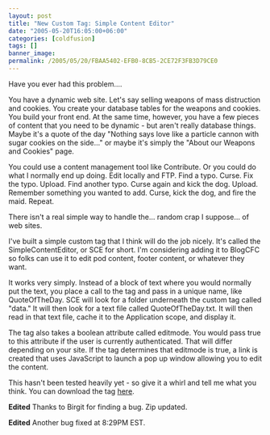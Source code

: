```yaml
---
layout: post
title: "New Custom Tag: Simple Content Editor"
date: "2005-05-20T16:05:00+06:00"
categories: [coldfusion]
tags: []
banner_image: 
permalink: /2005/05/20/FBAA5402-EFB0-8CB5-2CE72F3FB3D79CE0
---
```


Have you ever had this problem....

You have a dynamic web site. Let's say selling weapons of mass distruction and cookies. You create your database tables for the weapons and cookies. You build your front end. At the same time, however, you have a few pieces of content that you need to be dynamic - but aren't really database things. Maybe it's a quote of the day "Nothing says love like a particle cannon with sugar cookies on the side..." or maybe it's simply the "About our Weapons and Cookies" page. 

You could use a content management tool like Contribute. Or you could do what I normally end up doing. Edit locally and FTP. Find a typo. Curse. Fix the typo. Upload. Find another typo. Curse again and kick the dog. Upload. Remember something you wanted to add. Curse, kick the dog, and fire the maid. Repeat.

There isn't a real simple way to handle the... random crap I suppose... of web sites. 

I've built a simple custom tag that I think will do the job nicely. It's called the SimpleContentEditor, or SCE for short. I'm considering adding it to BlogCFC so folks can use it to edit pod content, footer content, or whatever they want. 

It works very simply. Instead of a block of text where you would normally put the text, you place a call to the tag and pass in a unique name, like QuoteOfTheDay. SCE will look for a folder underneath the custom tag called "data." It will then look for a text file called QuoteOfTheDay.txt. It will then read in that text file, cache it to the Application scope, and display it.

The tag also takes a boolean attribute called editmode. You would pass true to this attribute if the user is currently authenticated. That will differ depending on your site. If the tag determines that editmode is true, a link is created that uses JavaScript to launch a pop up window allowing you to edit the content.

This hasn't been tested heavily yet - so give it a whirl and tell me what you think. You can download the tag <a href="downloads/simplecontenteditor.zip">here</a>.

<b>Edited</b> Thanks to Birgit for finding a bug. Zip updated.

<b>Edited</b> Another bug fixed at 8:29PM EST.